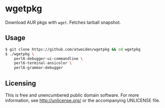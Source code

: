 # wgetpkg

Download AUR pkgs with `wget`. Fetches tarball snapshot.


## Usage

```sh
$ git clone https://github.com/atweiden/wgetpkg && cd wgetpkg
$ ./wgetpkg \
    perl6-debugger-ui-commandline \
    perl6-terminal-ansicolor \
    perl6-grammar-debugger
```


## Licensing

This is free and unencumbered public domain software. For more
information, see http://unlicense.org/ or the accompanying UNLICENSE file.
